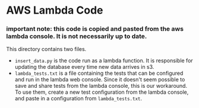 # AWS Lambda Code

### important note: this code is copied and pasted from the aws lambda console. It is not necessarily up to date. 

This directory contains two files. 
- `insert_data.py` is the code run as a lambda function. It is responsible for updating the database every time new data arrives in s3. 
- `lambda_tests.txt` is a file containing the tests that can be configured and run in the lambda web console. Since it doesn't seem possible to save and share tests from the lambda console, this is our workaround. To use them, create a new test configuration from the lambda console, and paste in a configuration from `lambda_tests.txt`.
